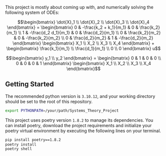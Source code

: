 This project is mostly about coming up with, and numerically solving the following system of ODEs:

```math
\begin{bmatrix}
\dot{X}_1 \\ \dot{X}_2 \\ \dot{X}_3 \\ \dot{X}_4
\end{bmatrix}
=
\begin{bmatrix}
0 & -\frac{k_2 + k_1}{m_1} & 0 & \frac{k_2}{m_1} \\
1 & -\frac{d_2 d_1}{m_1} & 0 & \frac{d_2}{m_1} \\
0 & \frac{k_2}{m_2} & 0 & -\frac{k_2}{m_2} \\
0 & \frac{d_2}{m_2} & 1 & -\frac{d_2}{m_2}
\end{bmatrix}
\begin{bmatrix}
X_1 \\ X_2 \\ X_3 \\ X_4
\end{bmatrix}
+
\begin{bmatrix}
\frac{k_1}{m_1} \\ \frac{d_1}{m_1} \\ 0 \\ 0
\end{bmatrix} u
```
```math
\begin{bmatrix}
y_1 \\ y_2
\end{bmatrix}
=
\begin{bmatrix}
0 & 1 & 0 & 0 \\
0 & 0 & 0 & 1
\end{bmatrix}
\begin{bmatrix}
X_1 \\ X_2 \\ X_3 \\ X_4
\end{bmatrix}
```

## Getting Started

The recommended python version is `3.10.12`, and your working directory should be set to the root of this repository.

```bash
export PYTHONPATH=/your/path/Systems_Theory_Project
```

This project uses poetry version `1.8.2` to manage its dependencies. You can install poetry, download the project requirements and initialize your poetry virtual environment by executing the following lines on your terminal.

```bash
pip install poetry==1.8.2
poetry install
poetry shell
```
